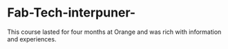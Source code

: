 # Fab-Tech-interpuner-
This course lasted for four months at Orange and was rich with information and experiences.
